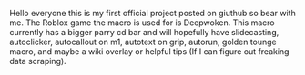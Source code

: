 Hello everyone this is my first official project posted on giuthub so bear
with me. The Roblox game the macro is used for is Deepwoken.
This macro currently has a bigger parry cd bar and will hopefully have slidecasting, autoclicker, autocallout on m1, autotext on grip, autorun,
golden tounge macro, and maybe a wiki overlay or helpful tips (If I can figure out freaking data scraping).
